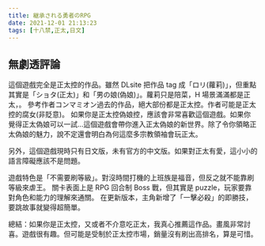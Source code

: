 ```yaml
---
title: 継承される勇者のRPG
date: 2021-12-01 21:13:23
tags: [十八禁,正太,日文]
---
```

## 無劇透評論

這個遊戲完全是正太控的作品。雖然 DLsite 把作品 tag 成「ロリ(蘿莉)」，但重點其實是「ショタ(正太)」和「男の娘(偽娘)」。蘿莉只是陪菜，H 場景滿滿都是正太，。
參考作者コンマミオン過去的作品，絕大部份都是正太控。作者可能是正太控的腐女(非貶意)。
如果你是正太控偽娘控，應該會非常喜歡這個遊戲。如果你覺得正太偽娘可以一試...這個遊戲會帶你進入正太偽娘的新世界。除了令你領略正太偽娘的魅力，說不定還會明白為何這麼多宗教領袖會玩正太。

另外，這個遊戲現時只有日文版，未有官方的中文版。如果對正太有愛，這小小的語言障礙應該不是問題。

遊戲特色是「不需要刷等級」。對沒時間打機的上班族是福音，但反之就不能靠刷等級來虐王。
關卡表面上是 RPG 回合制 Boss 戰，但其實是 puzzle，玩家要靠對角色和能力的理解來通關。
在更新版本，主角新增了「一擊必殺」的即勝技，要跳故事就變得超簡單。

總結：如果你是正太控，又或者不介意吃正太，我真心推薦這作品。畫風非常討喜。遊戲很有趣。但可能是受制於正太控市場，銷量沒有刷出高排名，算是可惜。
